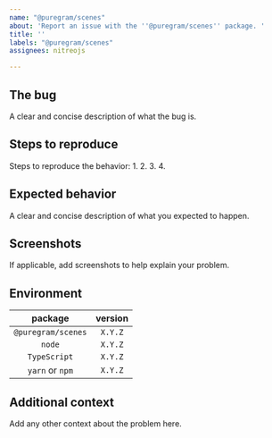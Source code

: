 ```yaml
---
name: "@puregram/scenes"
about: 'Report an issue with the ''@puregram/scenes'' package. '
title: ''
labels: "@puregram/scenes"
assignees: nitreojs

---
```


## The bug
A clear and concise description of what the bug is.

## Steps to reproduce
Steps to reproduce the behavior:
1.
2.
3.
4.

## Expected behavior
A clear and concise description of what you expected to happen.

## Screenshots
If applicable, add screenshots to help explain your problem.

## Environment
| package            | version |
| :----------------: | :-----: |
| `@puregram/scenes` | `X.Y.Z` |
| `node`             | `X.Y.Z` |
| `TypeScript`       | `X.Y.Z` |
| `yarn` or `npm`    | `X.Y.Z` |

## Additional context
Add any other context about the problem here.
